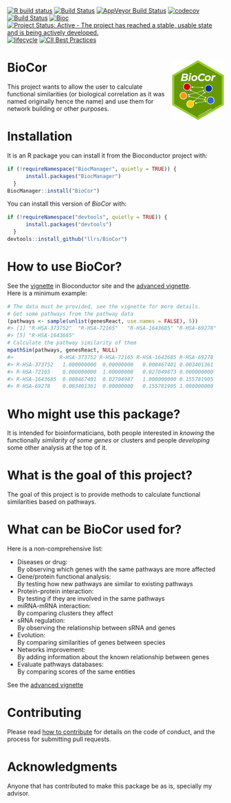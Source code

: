
<!-- README.md is generated from README.Rmd. Please edit that file -->

<!-- badges: start -->

[![R build
status](https://github.com/llrs/BioCor/workflows/R-CMD-check/badge.svg)](https://github.com/llrs/BioCor/actions)
[![Build
Status](https://travis-ci.org/llrs/BioCor.svg?branch=master)](https://travis-ci.org/llrs/BioCor)
[![AppVeyor Build
Status](https://ci.appveyor.com/api/projects/status/github//llrs/BioCor?branch=master&svg=true)](https://ci.appveyor.com/projects/llrs/BioCor)
[![codecov](https://codecov.io/gh/llrs/BioCor/branch/master/graph/badge.svg)](https://codecov.io/gh/llrs/BioCor/)
[![Build
Status](https://www.bioconductor.org/shields/build/devel/bioc/BioCor.svg)](https://bioconductor.org/checkResults/devel/bioc-LATEST/BioCor/)
[![Bioc](https://www.bioconductor.org/shields/years-in-bioc/BioCor.svg)](https://www.bioconductor.org/packages/devel/bioc/html/BioCor.html#since)
[![Project Status: Active - The project has reached a stable, usable
state and is being actively
developed.](https://www.repostatus.org/badges/latest/active.svg)](https://www.repostatus.org/#active)
[![lifecycle](https://img.shields.io/badge/lifecycle-stable-brightgreen.svg)](https://www.tidyverse.org/lifecycle/#stable)
[![CII Best
Practices](https://bestpractices.coreinfrastructure.org/projects/1913/badge)](https://bestpractices.coreinfrastructure.org/projects/1913)
<!-- badges: end -->

# BioCor <img src='man/figures/logo.png' align="right" height="138.5" />

This project wants to allow the user to calculate functional
similarities (or biological correlation as it was named originally hence
the name) and use them for network building or other purposes.

# Installation

It is an R package you can install it from the Bioconductor project
with:

``` r
if (!requireNamespace("BiocManager", quietly = TRUE)) {
      install.packages("BiocManager")
  }
BiocManager::install("BioCor")
```

You can install this version of *BioCor* with:

``` r
if (!requireNamespace("devtools", quietly = TRUE)) {
      install.packages("devtools")
  }
devtools::install_github("llrs/BioCor")
```

# How to use BioCor?

See the
[vignette](https://bioconductor.org/packages/release/bioc/vignettes/BioCor/inst/doc/BioCor_1_basics.html)
in Bioconductor site and the [advanced
vignette](https://bioconductor.org/packages/release/bioc/vignettes/BioCor/inst/doc/BioCor_2_advanced.html).  
Here is a minimum example:

``` r
# The data must be provided, see the vignette for more details.
# Get some pathways from the pathway data
(pathways <- sample(unlist(genesReact, use.names = FALSE), 5))
#> [1] "R-HSA-373752"  "R-HSA-72165"   "R-HSA-1643685" "R-HSA-69278"  
#> [5] "R-HSA-1643685"
# Calculate the pathway similarity of them
mpathSim(pathways, genesReact, NULL)
#>               R-HSA-373752 R-HSA-72165 R-HSA-1643685 R-HSA-69278
#> R-HSA-373752   1.000000000  0.00000000   0.008467401 0.003401361
#> R-HSA-72165    0.000000000  1.00000000   0.027049873 0.000000000
#> R-HSA-1643685  0.008467401  0.02704987   1.000000000 0.155781905
#> R-HSA-69278    0.003401361  0.00000000   0.155781905 1.000000000
```

# Who might use this package?

It is intended for bioinformaticians, both people interested in
*knowing* the functionally *similarity of some genes* or clusters and
people *developing* some other analysis at the top of it.

# What is the goal of this project?

The goal of this project is to provide methods to calculate functional
similarities based on pathways.

# What can be BioCor used for?

Here is a non-comprehensive list:

  - Diseases or drug:  
    By observing which genes with the same pathways are more affected
  - Gene/protein functional analysis:  
    By testing how new pathways are similar to existing pathways
  - Protein-protein interaction:  
    By testing if they are involved in the same pathways
  - miRNA-mRNA interaction:  
    By comparing clusters they affect
  - sRNA regulation:  
    By observing the relationship between sRNA and genes
  - Evolution:  
    By comparing similarities of genes between species
  - Networks improvement:  
    By adding information about the known relationship between genes
  - Evaluate pathways databases:  
    By comparing scores of the same entities

See the [advanced
vignette](https://bioconductor.org/packages/release/bioc/vignettes/BioCor/inst/doc/BioCor_2_advanced.html)

# Contributing

Please read [how to contribute](.github/CONTRIBUTING.md) for details on
the code of conduct, and the process for submitting pull requests.

# Acknowledgments

Anyone that has contributed to make this package be as is, specially my
advisor.

